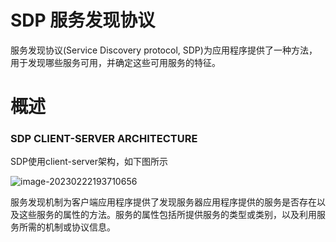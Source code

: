 # SDP 服务发现协议

服务发现协议(Service Discovery protocol, SDP)为应用程序提供了一种方法，用于发现哪些服务可用，并确定这些可用服务的特征。

# 概述

### SDP CLIENT-SERVER ARCHITECTURE  

SDP使用client-server架构，如下图所示

![image-20230222193710656](D:/%E8%B5%84%E6%96%99/common-master/note/%E8%93%9D%E7%89%99%E5%8D%8F%E8%AE%AE/img/image-20230222193710656.png)

服务发现机制为客户端应用程序提供了发现服务器应用程序提供的服务是否存在以及这些服务的属性的方法。服务的属性包括所提供服务的类型或类别，以及利用服务所需的机制或协议信息。


